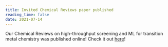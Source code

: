 ```yaml
---
title: Invited Chemical Reviews paper published
reading_time: false
date: 2021-07-14
---
```


Our Chemical Reviews on high-throughput screening and ML for transition metal chemistry was published online! Check it out [here](https://pubs.acs.org/doi/full/10.1021/acs.chemrev.1c00347)!

<!--more-->

